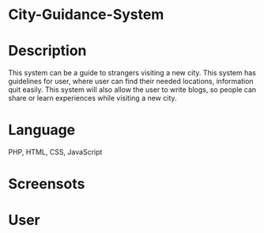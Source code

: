 # City-Guidance-System
# Description
This system can be a guide to strangers visiting a new city. This system has guidelines for user, where user can find their needed locations, information quit easily. This system will also allow the user to write blogs, so people can share or learn experiences while visiting a new city.
# Language
PHP, HTML, CSS, JavaScript
# Screensots
# User
